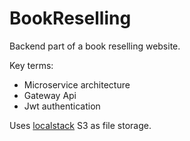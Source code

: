 # BookReselling

Backend part of a book reselling website. 

Key terms:
 * Microservice architecture
 * Gateway Api
 * Jwt authentication
 
 Uses [localstack](https://github.com/localstack/localstack) S3 as file storage.
